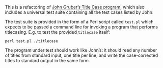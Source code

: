 This is a refactoring of [John Gruber’s Title Case program](http://daringfireball.net/2008/05/title_case), which also includes a universal test suite containing all the test cases listed by John.

The test suite is provided in the form of a Perl script called `test.pl` which expects to be passed a command line for invoking a program that performs titlecasing. E.g. to test the provided `titlecase` itself:

````
perl test.pl ./titlecase
````

The program under test should work like John’s: it should read any number of titles from standard input, one title per line, and write the case-corrected titles to standard output in the same form.
